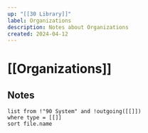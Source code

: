 ```yaml
---
up: "[[30 Library]]"
label: Organizations
description: Notes about Organizations
created: 2024-04-12
---
```

# [[Organizations]]
## Notes
```dataview
list from !"90 System" and !outgoing([[]])
where type = [[]]
sort file.name
```
